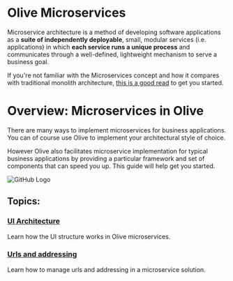 # Olive Microservices

Microservice architecture is a method of developing software applications as a **suite of independently deployable**, small, modular services (i.e. applications) in which **each service runs a unique process** and communicates through a well-defined, lightweight mechanism to serve a business goal.

If you're not familiar with the Microservices concept and how it compares with traditional monolith architecture, [this is a good read](https://smartbear.com/learn/api-design/what-are-microservices/) to get you started.

# Overview: Microservices in Olive
There are many ways to implement microservices for business applications. You can of course use Olive to implement your architectural style of choice.

However Olive also facilitates microservice implementation for typical business applications by providing a particular framework and set of components that can speed you up.
This guide will help get you started.

![GitHub Logo](https://github.com/Geeksltd/Olive/blob/master/Services/Olive.Microservices/Microservices.Architecture.png)

## Topics:
### [UI Architecture](UI.Architecture.md)
Learn how the UI structure works in Olive microservices.

### [Urls and addressing](Addressign.md)
Learn how to manage urls and addressing in a microservice solution.
